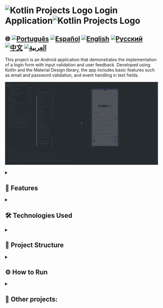 # <img src="https://cdn-icons-png.flaticon.com/128/4300/4300493.png" alt="Kotlin Projects Logo" width="42" height="30" />   Login Application<img src="https://cdn-icons-png.flaticon.com/128/4300/4300493.png" alt="Kotlin Projects Logo" width="42" height="30" />

## 🌐 [![Português](https://img.shields.io/badge/Português-green)](https://github.com/SamuelRocha91/kotlinLoginSocial/blob/main/README.md) [![Español](https://img.shields.io/badge/Español-yellow)](https://github.com/SamuelRocha91/kotlinLoginSocial/blob/main/README_es.md) [![English](https://img.shields.io/badge/English-blue)](https://github.com/SamuelRocha91/kotlinLoginSocial/blob/main/README_en.md) [![Русский](https://img.shields.io/badge/Русский-lightgrey)](https://github.com/SamuelRocha91/kotlinLoginSocial/blob/main/README_ru.md) [![中文](https://img.shields.io/badge/中文-red)](https://github.com/SamuelRocha91/kotlinLoginSocial/blob/main/README_ch.md) [![العربية](https://img.shields.io/badge/العربية-orange)](https://github.com/SamuelRocha91/kotlinLoginSocial/blob/main/README_ar.md)

This project is an Android application that demonstrates the implementation of a login form with input validation and user feedback. Developed using Kotlin and the Material Design library, the app includes basic features such as email and password validation, and event handling in text fields.

![Application Preview](./gifs/login.gif)

<details>
  <summary><h2>🌟 Features</h2></summary>

  - **Email and Password Validation**: Checks if the email is in the correct format and if the password is more than 4 characters long.
  - **Visual Feedback**: Error messages are displayed in red in the text fields when the input is invalid.
  - **Button Enablement**: The login button is enabled only when both input fields are filled out correctly.
  - **Material Design**: Utilizes the Material Design library for a modern and responsive look.

</details>

<details>
  <summary><h2>🛠️ Technologies Used</h2></summary>

  - **Kotlin**: Main language used for the development of the application.
  - **Android SDK**: Tools and APIs from Android for development.
  - **Material Design**: Library for modern and responsive visual components.

</details>

<details>
  <summary><h2>📂 Project Structure</h2></summary>

  - **MainActivity.kt**: Main activity where the validation logic and user interaction is implemented.
  - **activity_main.xml**: User interface layout containing text fields and buttons.

</details>

<details>
  <summary><h2>⚙️ How to Run</h2></summary>

  1. Clone this repository to your local machine:
     ```sh
     git clone https://github.com/SamuelRocha91/kotlinLoginSocial.git
     ```

  2. Open the project in Android Studio.

  3. Compile and run the application on an emulator or Android device.

</details>

<details>
  <summary><h2>📁 Other projects:</h2></summary>

  - 📜 [Virtual Menu](https://github.com/SamuelRocha91/kotlinVirtualMenu/blob/main/README_en.md)
  - ☀️ [Weather App](https://github.com/SamuelRocha91/kotlinWeatherApp/blob/main/README_en.md)
  - 💱 [Kotlin Exchange Rate](https://github.com/SamuelRocha91/kotlinExchangeRate/blob/main/README_en.md)

</details>